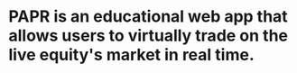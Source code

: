 # PAPR is an educational web app that allows users to virtually trade on the live equity's market in real time.
